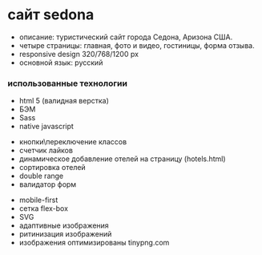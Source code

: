# сайт sedona

* описание: туристический сайт города Седона, Аризона США.
* четыре страницы: главная, фото и видео, гостиницы, форма отзыва.
* responsive design 320/768/1200 px
* основной язык: русский

### использованные технологии

* html 5 (валидная верстка)
* БЭМ
* Sass
* native javascript
 - кнопки\переключение классов
 - счетчик лайков
 - динамическое добавление отелей на страницу (hotels.html)
 - сортировка отелей
 - double range
 - валидатор форм
* mobile-first
* сетка flex-box
* SVG
* адаптивные изображения
* ритинизация изображений
* изображения оптимизированы tinypng.com
